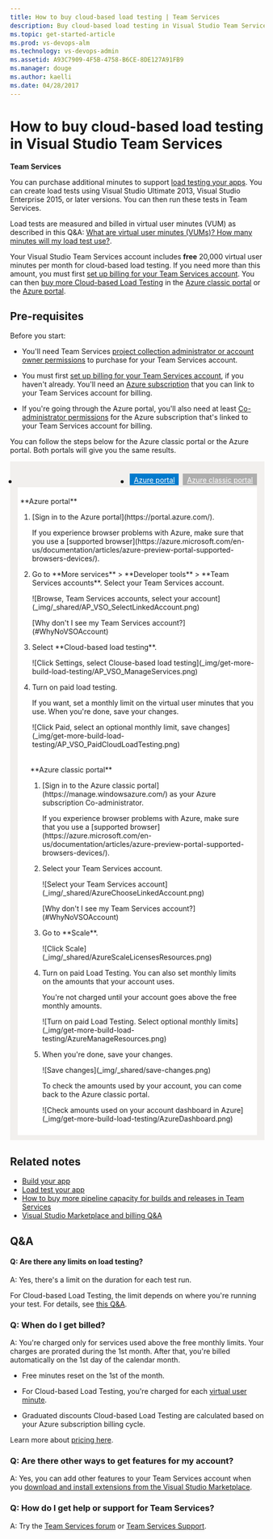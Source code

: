 ```yaml
---
title: How to buy cloud-based load testing | Team Services
description: Buy cloud-based load testing in Visual Studio Team Services (Visual Studio Online, VSO, VSTS)
ms.topic: get-started-article
ms.prod: vs-devops-alm
ms.technology: vs-devops-admin
ms.assetid: A93C7909-4F5B-4758-B6CE-8DE127A91FB9
ms.manager: douge
ms.author: kaelli
ms.date: 04/28/2017
---
```


#  How to buy cloud-based load testing in Visual Studio Team Services

**Team Services**

You can purchase additional minutes to support [load testing your apps](../../test/performance-testing/index.md). You can create load tests using Visual Studio Ultimate 2013, Visual Studio Enterprise 2015, or later versions. You can then run these tests in Team Services.

Load tests are measured and billed in virtual user minutes (VUM) as described in  this Q&A: [What are virtual user minutes (VUMs)? How many minutes will my load test use?](../../test/performance-testing/getting-started/get-started-simple-cloud-load-test.md#VUM). 

Your Visual Studio Team Services account includes **free**
20,000 virtual user minutes per month for cloud-based load testing.
If you need more than this amount, you must first
[set up billing for your Team Services account](set-up-billing-for-your-account-vs.md).
You can then [buy more Cloud-based Load Testing](#buy-load-testing) in the
[Azure classic portal](https://manage.windowsazure.com/) or the [Azure portal](https://portal.azure.com).



<a name="buy-load-testing"></a>
## Pre-requisites

Before you start:

*  You'll need Team Services
[project collection administrator or account owner permissions](#FindOwnerPCA)
to purchase for your Team Services account.

*  You must first
[set up billing for your Team Services account](set-up-billing-for-your-account-vs.md),
if you haven't already. You'll need an [Azure subscription](#AzureMSDNSubscription)
that you can link to your Team Services account for billing.

*  If you're going through the Azure portal, you'll also need at least
[Co-administrator permissions](set-up-billing-for-your-account-vs.md#AddAzureAdmin)
for the Azure subscription that's linked to your Team Services account for billing.

You can follow the steps below for the Azure classic portal
or the Azure portal. Both portals will give you the same results.

<div style="background-color: #f2f0ee;padding-top:10px;padding-bottom:10px;">
<ul class="nav nav-pills" style="padding-right:15px;padding-left:15px;padding-bottom:5px;vertical-align:top;font-size:18px;">
<li style="float:left;" data-toggle="collapse" data-target="#buy-load-testing"></li>
<li style="float: right;"><a style="max-width: 374px;min-width: 120px;vertical-align: top;background-color:#AEAEAE;margin: 0px 0px 0px 8px;min-width:90px;color: #fff;border: solid 2px #AEAEAE;border-radius: 0;padding: 2px 6px 0px 6px;outline-style:none;height:32px;font-size:14px;font-weight:400" data-toggle="pill" href="#azure-classic-portal-0">Azure classic portal</a></li>
<li class="active" style="float: right"><a style="max-width: 374px;min-width: 120px;vertical-align: top;background-color:#007acc;margin: 0px 0px 0px 0px;min-width:90px;color: #fff;border: solid 2px #007acc;border-radius: 0;padding: 2px 6px 0px 6px;outline-style:none;height:32px;font-size:14px;font-weight:400" data-toggle="pill" href="#azure-portal-0">Azure portal</a></li>
</ul>

<div id="buy-load-testing" class="tab-content collapse in fade" style="background-color: #ffffff;margin-left: 15px;margin-right:15px;padding: 5px 5px 5px 5px;">
<div id="azure-portal-0" class="tab-pane fade in active">
<p>**Azure portal**
<p>
<ol>
<li>[Sign in to the Azure portal](https://portal.azure.com/).
<p>If you experience browser problems with Azure,
make sure that you use a [supported browser](https://azure.microsoft.com/en-us/documentation/articles/azure-preview-portal-supported-browsers-devices/).
<li>Go to **More services** > **Developer tools** > **Team Services accounts**.
Select your Team Services account.
<p>
<p>![Browse, Team Services accounts, select your account](_img/_shared/AP_VSO_SelectLinkedAccount.png)
<p>
<p>[Why don't I see my Team Services account?](#WhyNoVSOAccount)
<p>
<li>Select **Cloud-based load testing**.
<p>
<p>![Click Settings, select Clouse-based load testing](_img/get-more-build-load-testing/AP_VSO_ManageServices.png)
<p>
<li>Turn on paid load testing.
<p>
<p>If you want, set a monthly limit on the virtual user minutes that you use.
When you're done, save your changes.
<p>
<p>![Click Paid, select an optional monthly limit, save changes](_img/get-more-build-load-testing/AP_VSO_PaidCloudLoadTesting.png)
<p>
</ol>
</div>

<div class="tab-pane fade" id="azure-classic-portal-0" style="background-color: #ffffff;margin-left: 15px;margin-right:15px;padding: 5px 5px 5px 5px;">
<p>**Azure classic portal**
<p>
<ol>
<li>[Sign in to the Azure classic portal](https://manage.windowsazure.com/)
as your Azure subscription Co-administrator.
<p>
<p>If you experience browser problems with Azure,
make sure that you use a [supported browser](https://azure.microsoft.com/en-us/documentation/articles/azure-preview-portal-supported-browsers-devices/).
<p>
<li>Select your Team Services account.
<p>
<p>![Select your Team Services account](_img/_shared/AzureChooseLinkedAccount.png)
<p>
<p>[Why don't I see my Team Services account?](#WhyNoVSOAccount)
<p>
<li>Go to **Scale**.
<p>
<p>![Click Scale](_img/_shared/AzureScaleLicensesResources.png)
<p>
<li>Turn on paid Load Testing.
You can also set monthly limits on the amounts that your account uses.
<p>
<p>You're not charged until your account goes above the free monthly amounts.
<p>
<p>![Turn on paid Load Testing. Select optional monthly limits](_img/get-more-build-load-testing/AzureManageResources.png)
<p>
<li>When you're done, save your changes.
<p>
<p>![Save changes](_img/_shared/save-changes.png)
<p>
<p>To check the amounts used by your account,
you can come back to the Azure classic portal.
<p>
<p>![Check amounts used on your account dashboard in Azure](_img/get-more-build-load-testing/AzureDashboard.png)
<p>
</ol>
</div>


</div></div>

## Related notes  

- [Build your app](../../build-release/apps/index.md)
- [Load test your app](../../test/performance-testing/getting-started/get-started-simple-cloud-load-test.md)  
- [How to buy more pipeline capacity for builds and releases in Team Services](buy-more-build-vs.md)  
- [Visual Studio Marketplace and billing Q&A](../../marketplace/marketplace-billing-qa.md)  

## Q&A
<!-- BEGINSECTION class="md-qanda" -->

#### Q: Are there any limits on load testing?

A: Yes, there's a limit on the duration for each test run.

For Cloud-based Load Testing, the limit depends on where you're running your test.
For details, see [this Q&A](../../test/performance-testing/getting-started/get-started-simple-cloud-load-test.md#test-limits).


### Q:  When do I get billed?

A:  You're charged only for services used above the free monthly limits.
Your charges are prorated during the 1st month. After that,
you're billed automatically on the 1st day of the calendar month.

*  Free minutes reset on the 1st of the month.

*  For Cloud-based Load Testing, you're charged for each 
   [virtual user minute](../../test/performance-testing/getting-started/get-started-simple-cloud-load-test.md#VUM).

*   Graduated discounts Cloud-based Load Testing
are calculated based on your Azure subscription billing cycle.

Learn more about [pricing here](https://www.visualstudio.com/team-services/pricing).

### Q: Are there other ways to get features for my account?

A: Yes, you can add other features to your Team Services account when you
[download and install extensions from the Visual Studio Marketplace](https://www.visualstudio.com/get-started/marketplace/get-vsts-extensions).

### Q: How do I get help or support for Team Services?

A:	Try the [Team Services forum](https://social.msdn.microsoft.com/Forums/en-us/home?forum=TFService) 
or [Team Services Support](https://www.visualstudio.com/team-services/support). 


<!-- ENDSECTION -->


<!---


<a name="no-accounts"></a>

[!INCLUDE [no-accounts](../../marketplace/_shared/qa-no-accounts.md)]

<a name="WhyNoVSOAccount"></a>

[!INCLUDE [azure-why-no-team-services-account](../../_shared/qa-azure-why-no-team-services-account.md)]

<a name="FindOwnerPCA"></a>

[!INCLUDE [find-project-collection-administrator](../../_shared/qa-find-project-collection-administrator.md)]

[!INCLUDE [find-account-owner](../../_shared/qa-find-account-owner.md)]


-->